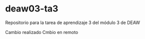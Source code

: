 # deaw03-ta3
Repositorio para la tarea de aprendizaje 3 del módulo 3 de DEAW

Cambio realizado
Cmbio en remoto
